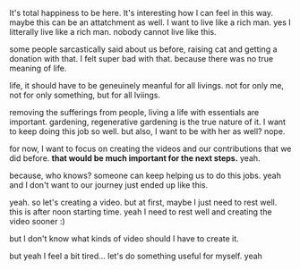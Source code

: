 It's total happiness to be here.
It's interesting how I can feel in this way.
maybe this can be an attatchment as well.
I want to live like a rich man.
yes I litterally live like a rich man.
nobody cannot live like this.

some people sarcastically said about us before, raising cat and getting a donation with that.
I felt super bad with that.
because there was no true meaning of life.

life, it should have to be geneuinely meanful for all livings.
not for only me, not for only something, but for all lviings.

removing the sufferings from people, living a life with essentials are important.
gardening, regenerative gardening is the true nature of it.
I want to keep doing this job so well.
but also, I want to be with her as well?
nope.

for now, I want to focus on creating the videos and our contributions that we did before.
**that would be much important for the next steps.**
yeah.

because, who knows? someone can keep helping us to do this jobs. yeah and I don't want to our journey just ended up like this.

yeah.
so let's creating a video. but at first, maybe I just need to rest well.
this is after noon starting time.
yeah I need to rest well and creating the video sooner :)

but I don't know what kinds of video should I have to create it.

but yeah I feel a bit tired...
let's do something useful for myself. yeah

